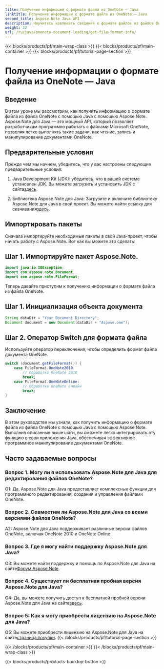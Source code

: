 ```yaml
---
title: Получение информации о формате файла из OneNote — Java
linktitle: Получение информации о формате файла из OneNote — Java
second_title: Aspose.Note Java API
description: Научитесь извлекать сведения о формате файлов из файлов OneNote на Java с помощью Aspose.Note. Улучшите свои приложения Java, следуя этому подробному руководству.
weight: 22
url: /ru/java/onenote-document-loading/get-file-format-info/
---
```


{{< blocks/products/pf/main-wrap-class >}}
{{< blocks/products/pf/main-container >}}
{{< blocks/products/pf/tutorial-page-section >}}

# Получение информации о формате файла из OneNote — Java

## Введение

В этом уроке мы рассмотрим, как получить информацию о формате файла из файла OneNote с помощью Java с помощью Aspose.Note. Aspose.Note для Java — это мощный API, который позволяет разработчикам программно работать с файлами Microsoft OneNote, позволяя легко выполнять такие задачи, как чтение, запись и манипулирование документами OneNote.

## Предварительные условия

Прежде чем мы начнем, убедитесь, что у вас настроены следующие предварительные условия:

1.  Java Development Kit (JDK): убедитесь, что в вашей системе установлен JDK. Вы можете загрузить и установить JDK с сайта[здесь](https://www.oracle.com/java/technologies/javase-jdk11-downloads.html).

2.  Библиотека Aspose.Note для Java: Загрузите и включите библиотеку Aspose.Note для Java в свой проект. Вы можете найти ссылку для скачивания[здесь](https://releases.aspose.com/note/java/).

## Импортировать пакеты

Сначала импортируйте необходимые пакеты в свой Java-проект, чтобы начать работу с Aspose.Note. Вот как вы можете это сделать:

## Шаг 1. Импортируйте пакет Aspose.Note.

```java
import java.io.IOException;
import com.aspose.note.Document;
import com.aspose.note.FileFormat;
```

Теперь давайте приступим к получению информации о формате файла из файла OneNote.

## Шаг 1. Инициализация объекта документа

```java
String dataDir = "Your Document Directory";
Document document = new Document(dataDir + "Aspose.one");
```

## Шаг 2. Оператор Switch для формата файла

Используйте оператор переключения, чтобы определить формат файла документа OneNote.

```java
switch (document.getFileFormat()) {
    case FileFormat.OneNote2010:
        // Обработка OneNote 2010
        break;
    case FileFormat.OneNoteOnline:
        // Обработка OneNote онлайн
        break;
}
```

## Заключение

В этом руководстве мы узнали, как получить информацию о формате файла из файла OneNote с помощью Java с помощью Aspose.Note. Выполнив описанные выше шаги, вы сможете легко интегрировать эту функцию в свои приложения Java, обеспечивая эффективное программное манипулирование документами OneNote.

## Часто задаваемые вопросы

### Вопрос 1. Могу ли я использовать Aspose.Note для Java для редактирования файлов OneNote?

О1: Да, Aspose.Note для Java предоставляет комплексные функции для программного редактирования, создания и управления файлами OneNote.

### Вопрос 2. Совместим ли Aspose.Note для Java со всеми версиями файлов OneNote?

A2: Aspose.Note для Java поддерживает различные версии файлов OneNote, включая OneNote 2010 и OneNote Online.

### Вопрос 3. Где я могу найти поддержку Aspose.Note для Java?

О3: Вы можете найти поддержку и помощь по Aspose.Note для Java на сайте[Форум Aspose.Note](https://forum.aspose.com/c/note/28).

### Вопрос 4. Существует ли бесплатная пробная версия Aspose.Note для Java?

 О4: Да, вы можете получить доступ к бесплатной пробной версии Aspose.Note для Java на сайте[здесь](https://releases.aspose.com/).

### Вопрос 5: Как я могу приобрести лицензию на Aspose.Note для Java?

 О5: Вы можете приобрести лицензию на Aspose.Note для Java на сайте[страница покупки](https://purchase.aspose.com/buy).
{{< /blocks/products/pf/tutorial-page-section >}}

{{< /blocks/products/pf/main-container >}}
{{< /blocks/products/pf/main-wrap-class >}}

{{< blocks/products/products-backtop-button >}}

